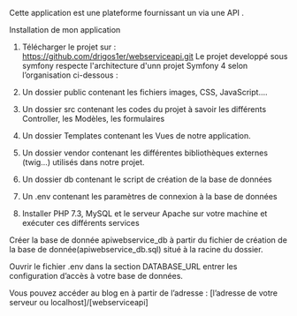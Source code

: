 

Cette application est une plateforme fournissant un via une API .

Installation de mon application
1) Télécharger le projet sur : https://github.com/drigos1er/webserviceapi.git
Le projet developpé sous symfony respecte l'architecture d'unn projet Symfony 4 selon l’organisation ci-dessous :

2) Un dossier public contenant les fichiers images, CSS, JavaScript….

3) Un dossier src contenant les codes du projet à savoir les différents Controller, les Modèles, les formulaires

4) Un dossier Templates contenant les Vues de notre application.

5) Un dossier vendor contenant les différentes bibliothèques externes (twig…) utilisés dans notre projet.

5) Un dossier db contenant le script de création de la base de données

6) Un .env contenant les paramètres de connexion à la base de données

7) Installer PHP 7.3, MySQL et le serveur Apache sur votre machine et exécuter ces différents services

Créer la base de donnée apiwebservice_db à partir du fichier de création de la base de donnée(apiwebservice_db.sql) situé à la racine du dossier.

Ouvrir le fichier .env dans la section DATABASE_URL entrer les configuration d’accès à votre base de données.

Vous pouvez accéder au blog en à partir de l’adresse : [l’adresse de votre serveur ou localhost]/[webserviceapi]

